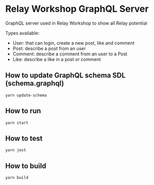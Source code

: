 # Relay Workshop GraphQL Server

GraphQL server used in Relay Workshop to show all Relay potential

Types available:
- User: that can login, create a new post, like and comment
- Post: describe a post from an user
- Comment: describe a comment from an user to a Post
- Like: describe a like in a post or comment

## How to update GraphQL schema SDL (schema.graphql)
```
yarn update-schema
```

## How to run

```
yarn start
```

## How to test
```
yarn jest
```

## How to build

```
yarn build
```